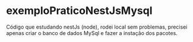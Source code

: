 # exemploPraticoNestJsMysql
Código que estudando nestJs (node), rodei local sem problemas, precisei apenas criar o banco de dados MySql e fazer a instação dos pacotes.
